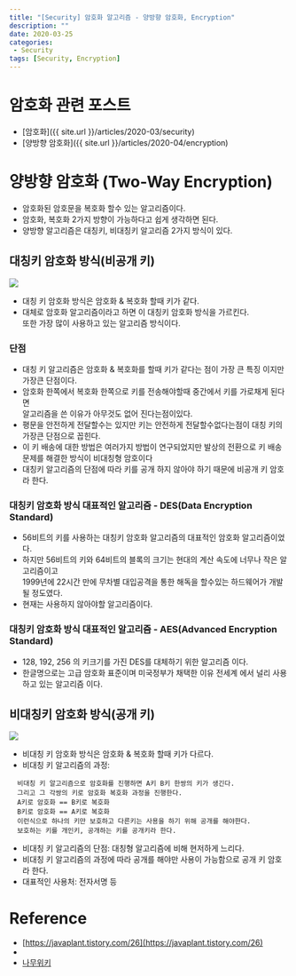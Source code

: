 ```yaml
---
title: "[Security] 암호화 알고리즘 - 양방향 암호화, Encryption"
description: ""
date: 2020-03-25
categories:
 - Security
tags: [Security, Encryption]
---
```



# 암호화 관련 포스트
- [암호화]({{ site.url }}/articles/2020-03/security)
- [양방향 암호화]({{ site.url }}/articles/2020-04/encryption)


# 양방향 암호화 (Two-Way Encryption)

- 암호화된 암호문을 복호화 할수 있는 알고리즘이다.
- 암호화, 복호화 2가지 방향이 가능하다고 쉽게 생각하면 된다.
- 양방향 알고리즘은 대칭키, 비대칭키 알고리즘 2가지 방식이 있다.


## 대칭키 암호화 방식(비공개 키)
<img src="{{ site.url }}/assets/image/2020-04-04-encryption/image1.png">

- 대칭 키 암호화 방식은 암호화 & 복호화 할때 키가 같다.
- 대체로 암호화 알고리즘이라고 하면 이 대칭키 암호화 방식을 가르킨다.<br>
  또한 가장 많이 사용하고 있는 알고리즘 방식이다.


### 단점

- 대칭 키 알고리즘은 암호화 & 복호화를 할때 키가 같다는 점이 가장 큰 특징 이지만 가장큰 단점이다.
- 암호화 한쪽에서 복호화 한쪽으로 키를 전송해야할때 중간에서 키를 가로채게 된다면<br>
  알고리즘을 쓴 이유가 아무것도 없어 진다는점이있다.
- 평문을 안전하게 전달할수는 있지만 키는 안전하게 전달할수없다는점이 대칭 키의 가장큰 단점으로 꼽힌다.
- 이 키 배송에 대한 방법은 여러가지 방법이 연구되었지만 발상의 전환으로 키 배송 문제를 해결한 방식이 비대칭형 암호이다
- 대칭키 알고리즘의 단점에 따라 키를 공개 하지 않아야 하기 때문에 비공개 키 암호라 한다.


### 대칭키 암호화 방식 대표적인 알고리즘 - DES(Data Encryption Standard)
- 56비트의 키를 사용하는 대칭키 암호화 알고리즘의 대표적인 암호화 알고리즘이었다.
- 하지만 56비트의 키와 64비트의 블록의 크기는 현대의 계산 속도에 너무나 작은 알고리즘이고<br>
  1999년에 22시간 만에 무차별 대입공격을 통한 해독을 할수있는 하드웨어가 개발될 정도였다.
- 현재는 사용하지 않아야할 알고리즘이다.


### 대칭키 암호화 방식 대표적인 알고리즘 - AES(Advanced Encryption Standard)
- 128, 192, 256 의 키크기를 가진 DES를 대체하기 위한 알고리즘 이다.
- 한글명으로는 고급 암호화 표준이며 미국정부가 채택한 이유 전세계 에서 널리 사용하고 있는 알고리즘 이다.


## 비대칭키 암호화 방식(공개 키)
<img src="{{ site.url }}/assets/image/2020-04-04-encryption/image2.png">


- 비대칭 키 암호화 방식은 암호화 & 복호화 할때 키가 다르다.
- 비대칭 키 알고리즘의 과정:
```text
  비대칭 키 알고리즘으로 암호화를 진행하면 A키 B키 한쌍의 키가 생긴다.
  그리고 그 각쌍의 키로 암호화 복호화 과정을 진행한다.
  A키로 암호화 == B키로 복호화
  B키로 암호화 == A키로 복호화
  이런식으로 하나의 키만 보호하고 다른키는 사용을 하기 위해 공개를 해야한다. 
  보호하는 키를 개인키, 공개하는 키를 공개키라 한다.
```
- 비대칭 키 알고리즘의 단점: 대칭형 알고리즘에 비해 현저하게 느리다.
- 비대칭 키 알고리즘의 과정에 따라 공개를 해야만 사용이 가능함으로 공개 키 암호라 한다.
- 대표적인 사용처: 전자서명 등


# Reference

* [https://javaplant.tistory.com/26](https://javaplant.tistory.com/26)
* 
* [나무위키](https://namu.wiki/w/%EC%95%94%ED%98%B8%20%EC%95%8C%EA%B3%A0%EB%A6%AC%EC%A6%98)